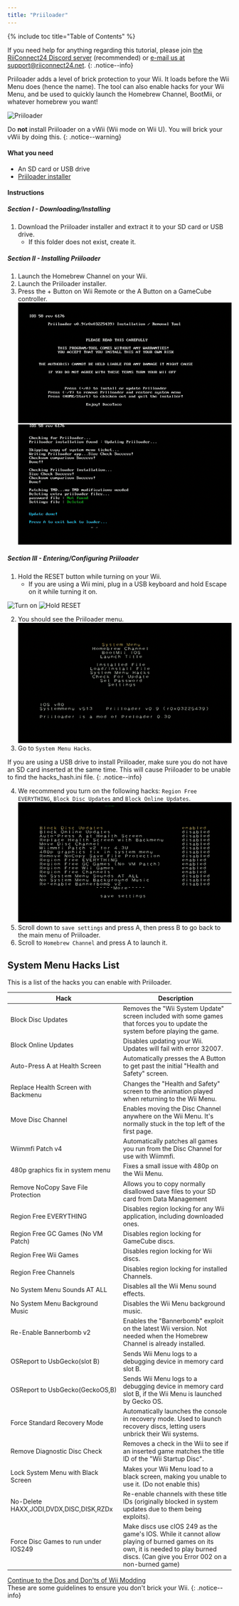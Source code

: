 ```yaml
---
title: "Priiloader"
---
```


{% include toc title="Table of Contents" %}

If you need help for anything regarding this tutorial, please join [the RiiConnect24 Discord server](https://discord.gg/rc24) (recommended) or [e-mail us at support@riiconnect24.net](mailto:support@riiconnect24.net).
{: .notice--info}

Priiloader adds a level of brick protection to your Wii. It loads before the Wii Menu does (hence the name). The tool can also enable hacks for your Wii Menu, and be used to quickly launch the Homebrew Channel, BootMii, or whatever homebrew you want!

![Priiloader](/images/priiloader.jpg)

Do **not** install Priiloader on a vWii (Wii mode on Wii U). You will brick your vWii by doing this.
{: .notice--warning}

#### What you need
* An SD card or USB drive
* [Priiloader installer](https://hbb1.oscwii.org/hbb/priiloader/priiloader.zip)

#### Instructions
##### Section I - Downloading/Installing

1. Download the Priiloader installer and extract it to your SD card or USB drive.
    * If this folder does not exist, create it.

##### Section II - Installing Priiloader

1. Launch the Homebrew Channel on your Wii.
2. Launch the Priiloader installer.
3. Press the + Button on Wii Remote or the A Button on a GameCube controller. ![Install Priiloader](/images/Priiloader/installer.png) ![Installing](/images/Priiloader/installing.png)

##### Section III - Entering/Configuring Priiloader

1. Hold the RESET button while turning on your Wii.
    * If you are using a Wii mini, plug in a USB keyboard and hold Escape on it while turning it on.

![Turn on](/images/Priiloader/on.jpg) ![Hold RESET](/images/Priiloader/reset.jpg)

2. You should see the Priiloader menu. ![Menu](/images/Priiloader/mainmenu.png)
3. Go to `System Menu Hacks`.

If you are using a USB drive to install Priiloader, make sure you do not have an SD card inserted at the same time. This will cause Priiloader to be unable to find the hacks_hash.ini file.
{: .notice--info}

4. We recommend you turn on the following hacks: `Region Free EVERYTHING`, `Block Disc Updates` and `Block Online Updates`. ![System Menu Hacks](/images/Priiloader/hacks.png)
1. Scroll down to `save settings` and press A, then press B to go back to the main menu of Priiloader.
1. Scroll to `Homebrew Channel` and press A to launch it.

## System Menu Hacks List

This is a list of the hacks you can enable with Priiloader.

| Hack                                    | Description                                                                                                                                                                           |
| --------------------------------------- | ------------------------------------------------------------------------------------------------------------------------------------------------------------------------------------- |
| Block Disc Updates                      | Removes the "Wii System Update" screen included with some games that forces you to update the system before playing the game.                                                         |
| Block Online Updates                    | Disables updating your Wii. Updates will fail with error 32007.                                                                                                                       |
| Auto-Press A at Health Screen           | Automatically presses the A Button to get past the initial "Health and Safety" screen.                                                                                                |
| Replace Health Screen with Backmenu     | Changes the "Health and Safety" screen to the animation played when returning to the Wii Menu.                                                                                        |
| Move Disc Channel                       | Enables moving the Disc Channel anywhere on the Wii Menu. It's normally stuck in the top left of the first page.                                                                      |
| Wiimmfi Patch v4                        | Automatically patches all games you run from the Disc Channel for use with Wiimmfi.                                                                                                   |
| 480p graphics fix in system menu        | Fixes a small issue with 480p on the Wii Menu.                                                                                                                                        |
| Remove NoCopy Save File Protection      | Allows you to copy normally disallowed save files to your SD card from Data Management                                                                                                |
| Region Free EVERYTHING                  | Disables region locking for any Wii application, including downloaded ones.                                                                                                           |
| Region Free GC Games (No VM Patch)      | Disables region locking for GameCube discs.                                                                                                                                           |
| Region Free Wii Games                   | Disables region locking for Wii discs.                                                                                                                                                |
| Region Free Channels                    | Disables region locking for installed Channels.                                                                                                                                       |
| No System Menu Sounds AT ALL            | Disables all the Wii Menu sound effects.                                                                                                                                              |
| No System Menu Background Music         | Disables the Wii Menu background music.                                                                                                                                               |
| Re-Enable Bannerbomb v2                 | Enables the "Bannerbomb" exploit on the latest Wii version. Not needed when the Homebrew Channel is already installed.                                                                |
| OSReport to UsbGecko(slot B)            | Sends Wii Menu logs to a debugging device in memory card slot B.                                                                                                                      |
| OSReport to UsbGecko(GeckoOS,B)         | Sends Wii Menu logs to a debugging device in memory card slot B, if the Wii Menu is launched by Gecko OS.                                                                             |
| Force Standard Recovery Mode            | Automatically launches the console in recovery mode. Used to launch recovery discs, letting users unbrick their Wii systems.                                                          |
| Remove Diagnostic Disc Check            | Removes a check in the Wii to see if an inserted game matches the title ID of the "Wii Startup Disc".                                                                                 |
| Lock System Menu with Black Screen      | Makes your Wii Menu load to a black screen, making you unable to use it. (Do not enable this)                                                                                         |
| No-Delete HAXX,JODI,DVDX,DISC,DISK,RZDx | Re-enable channels with these title IDs (originally blocked in system updates due to them being exploits).                                                                            |
| Force Disc Games to run under IOS249    | Make discs use cIOS 249 as the game's IOS. While it cannot allow playing of burned games on its own, it is needed to play burned discs. (Can give you Error 002 on a non-burned game) |


[Continue to the Dos and Don'ts of Wii Modding](dosanddonts)<br> These are some guidelines to ensure you don't brick your Wii.
{: .notice--info}
